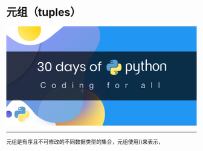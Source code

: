 # 元组（tuples）

![30DaysOfPython](https://raw.githubusercontent.com/olist213/olistimg/master/upic/30DaysOfPython_banner3@2x-20210911125421369.png)

---

元组是有序且不可修改的不同数据类型的集合，元组使用()来表示，



